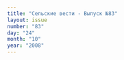 ```yaml
---
title: "Сельские вести - Выпуск №83"
layout: issue
number: "83"
day: "24"
month: "10"
year: "2008"
---
```

